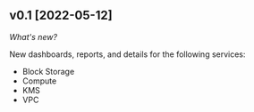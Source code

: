## v0.1 [2022-05-12]

_What's new?_

New dashboards, reports, and details for the following services:
- Block Storage
- Compute
- KMS
- VPC
